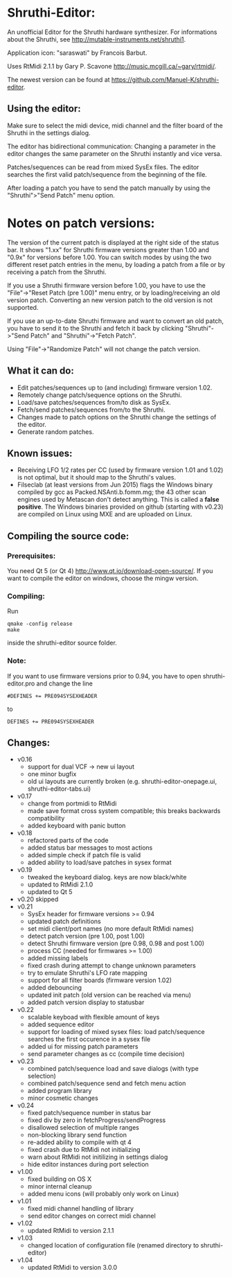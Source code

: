 # Shruthi-Editor:

An unofficial Editor for the Shruthi hardware synthesizer. For informations
about the Shruthi, see <http://mutable-instruments.net/shruthi1>.

Application icon: "saraswati" by Francois Barbut.

Uses RtMidi 2.1.1 by Gary P. Scavone <http://music.mcgill.ca/~gary/rtmidi/>.

The newest version can be found at <https://github.com/Manuel-K/shruthi-editor>.


## Using the editor:
Make sure to select the midi device, midi channel and the filter board of the 
Shruthi in the settings dialog.

The editor has bidirectional communication: Changing a parameter in the editor 
changes the same parameter on the Shruthi instantly and vice versa.

Patches/sequences can be read from mixed SysEx files. The editor searches the 
first valid patch/sequence from the beginning of the file.

After loading a patch you have to send the patch manually by using the
"Shruthi">"Send Patch" menu option.

# Notes on patch versions:
The version of the current patch is displayed at the right side of the status 
bar. It shows "1.xx" for Shruthi firmware versions greater than 1.00 and "0.9x"
for versions before 1.00. You can switch modes by using the two different reset
patch entries in the menu, by loading a patch from a file or by receiving a 
patch from the Shruthi.

If you use a Shruthi firmware version before 1.00, you have to use the 
"File"->"Reset Patch (pre 1.00)" menu entry, or by loading/receiving an old 
version patch. Converting an new version patch to the old version is not 
supported. 

If you use an up-to-date Shruthi firmware and want to convert an old patch,
you have to send it to the Shruthi and fetch it back by clicking 
"Shruthi"->"Send Patch" and "Shruthi"->"Fetch Patch".

Using "File"->"Randomize Patch" will not change the patch version.



## What it can do:
 * Edit patches/sequences up to (and including) firmware version 1.02.
 * Remotely change patch/sequence options on the Shruthi.
 * Load/save patches/sequences from/to disk as SysEx.
 * Fetch/send patches/sequences from/to the Shruthi.
 * Changes made to patch options on the Shruthi change the settings of the
   editor.
 * Generate random patches.

## Known issues:
 * Receiving LFO 1/2 rates per CC (used by firmware version 1.01 and 1.02) is
   not optimal, but it should map to the Shruthi's values.
 * Filseclab (at least versions from Jun 2015) flags the Windows binary compiled 
   by gcc as Packed.NSAnti.b.fomm.mg; the 43 other scan engines used by Metascan 
   don't detect anything. This is called a **false positive**. The Windows 
   binaries provided on github (starting with v0.23) are compiled on Linux using 
   MXE and are uploaded on Linux.

## Compiling the source code:

### Prerequisites:
You need Qt 5 (or Qt 4) <http://www.qt.io/download-open-source/>.
If you want to compile the editor on windows, choose the mingw version.


### Compiling:
Run 

    qmake -config release
    make

inside the shruthi-editor source folder.


### Note:
If you want to use firmware versions prior to 0.94, you have to open
shruthi-editor.pro and change the line

    #DEFINES += PRE094SYSEXHEADER

to

    DEFINES += PRE094SYSEXHEADER
 


## Changes:
* v0.16
  * support for dual VCF -> new ui layout
  * one minor bugfix
  * old ui layouts are currently broken (e.g. shruthi-editor-onepage.ui,
    shruthi-editor-tabs.ui)
* v0.17
  * change from portmidi to RtMidi
  * made save format cross system compatible; this breaks backwards
   compatibility
  * added keyboard with panic button
* v0.18
  * refactored parts of the code
  * added status bar messages to most actions
  * added simple check if patch file is valid
  * added ability to load/save patches in sysex format 
* v0.19
  * tweaked the keyboard dialog. keys are now black/white
  * updated to RtMidi 2.1.0
  * updated to Qt 5
* v0.20 skipped
* v0.21
  * SysEx header for firmware versions >= 0.94
  * updated patch definitions
  * set midi client/port names (no more default RtMidi names)
  * detect patch version (pre 1.00, post 1.00)
  * detect Shruthi firmware version (pre 0.98, 0.98 and post 1.00)
  * process CC (needed for firmwares >= 1.00)
  * added missing labels
  * fixed crash during attempt to change unknown parameters
  * try to emulate Shruthi's LFO rate mapping
  * support for all filter boards (firmware version 1.02)
  * added debouncing
  * updated init patch (old version can be reached via menu)
  * added patch version display to statusbar
* v0.22
  * scalable keyboad with flexible amount of keys
  * added sequence editor
  * support for loading of mixed sysex files: load patch/sequence searches 
    the first occurence in a sysex file
  * added ui for missing patch parameters
  * send parameter changes as cc (compile time decision)
* v0.23
  * combined patch/sequence load and save dialogs (with type selection)
  * combined patch/sequence send and fetch menu action
  * added program library
  * minor cosmetic changes
* v0.24
  * fixed patch/sequence number in status bar
  * fixed div by zero in fetchProgress/sendProgress
  * disallowed selection of multiple ranges
  * non-blocking library send function
  * re-added ability to compile with qt 4
  * fixed crash due to RtMidi not initializing
  * warn about RtMidi not initilizing in settings dialog
  * hide editor instances during port selection
* v1.00
  * fixed building on OS X
  * minor internal cleanup
  * added menu icons (will probably only work on Linux)
* v1.01
  * fixed midi channel handling of library
  * send editor changes on correct midi channel
* v1.02
  * updated RtMidi to version 2.1.1
* v1.03
  * changed location of configuration file
    (renamed directory to shruthi-editor)
* v1.04
  * updated RtMidi to version 3.0.0
